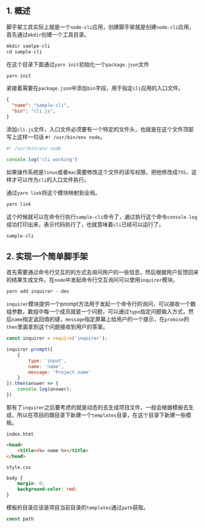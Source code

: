 ## 1. 概述

脚手架工具实际上就是一个```node-cli```应用，创建脚手架就是创建```node-cli```应用，首先通过```mkdir```创建一个工具目录。

```js
mkdir samlpe-cli
cd sample-cli
```

在这个目录下面通过```yarn init```初始化一个```package.json```文件

```js
yarn init
```

紧接着需要在```package.json```中添加```bin```字段，用于指定```cli```应用的入口文件。

```json
{
  "name": "sample-cli",
  "bin": "cli.js",
}
```

添加```cli.js```文件，入口文件必须要有一个特定的文件头，也就是在这个文件顶部写上这样一句话 ```#! /usr/bin/env node```。

```js
#! /usr/bin/env node

console.log('cli working')
```

如果操作系统是```linux```或者```mac```需要修改这个文件的读写权限，把他修改成```755```，这样才可以作为```cli```的入口文件执行。

通过```yarn link```将这个模块映射到全局。

```js
yarn link
```

这个时候就可以在命令行执行```sample-cli```命令了，通过执行这个命令```console.log```成功打印出来，表示代码执行了，也就意味着```cli```已经可以运行了。

```js
sample-cli
```

## 2. 实现一个简单脚手架


首先需要通过命令行交互的的方式去询问用户的一些信息，然后根据用户反馈回来的结果生成文件。在```node```中发起命令行交互询问可以使用```inquirer```模块。

```s
yarn add inquirer --dev
```

```inquirer```模块提供一个prompt方法用于发起一个命令行的询问，可以接收一个数组参数，数组中每一个成员就是一个问题，可以通过```type```指定问题输入方式，然后```name```指定返回值的键，```message```指定屏幕上给用户的一个提示，在```promise```的```then```里面拿到这个问题接收到用户的答案。

```js
const inquirer = require('inquirer');

inquirer.prompt([
    {
        type: 'input',
        name: 'name',
        message: 'Project name'
    }
]).then(answer => {
    console.log(answer);
})
```

那有了```inquirer```之后要考虑的就是动态的去生成项目文件，一般会根据模板去生成，所以在项目的跟目录下新建一个```templates```目录，在这个目录下新建一些模板。

```index.html```

```html
<head>
    <title><%= name %></title>
</head>
```

```style.css```

```css
body {
    margin: 0;
    background-color: red;
}
```

模板的目录应该是项目当前目录的```templates```通过```path```获取。

```js
const path
